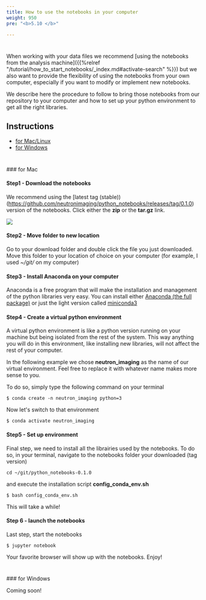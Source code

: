 ```yaml
---
title: How to use the notebooks in your computer
weight: 950
pre: "<b>5.10 </b>"

---
```


<h1 id='top'></a></h1>
When working with your data files we recommend  
[using the notebooks from the analysis machine]({{%relref "/tutorial/how_to_start_notebooks/_index.md#activate-search" %}})
but we also want to provide the flexibility of using the notebooks from your own computer, especially if you want
to modify or implement new notebooks.

We describe here the procedure to follow to bring those notebooks from our repository to your computer and how to
set up your python environment to get all the right libraries. 

## Instructions

* <a href='#for_mac'>for Mac/Linux</a>
* <a href='#for_windows'>for Windows</a>

<h1 id='for_mac'></h1>
### <a href='#top' class='fa fa-arrow-up'></a> for Mac

#### Step1 - Download the notebooks

We recommend using the [latest tag (stable))(https://github.com/neutronimaging/python_notebooks/releases/tag/0.1.0) 
version of the notebooks. Click either the **zip** or the **tar.gz** link. 

<img src='/tutorial/how_to_use_notebooks_locally/images/tag.png' />

#### Step2 - Move folder to new location

Go to your download folder and double click the file you just downloaded. Move this folder to your location of choice
on your computer (for example, I used *~/git/* on my computer)

#### Step3 - Install Anaconda on your computer

Anaconda is a free program that will make the installation and management of the python libraries very easy. You can
install either [Anaconda (the full package)](https://www.anaconda.com/products/individual) or just the light version 
called [miniconda3](https://docs.conda.io/en/latest/miniconda.html)

#### Step4 - Create a virtual python environment

A virtual python environment is like a python version running on your machine but being isolated from the rest of the
system. This way anything you will do in this environment, like installing new libraries, will not affect the rest
of your computer. 

In the following example we chose **neutron_imaging** as the name of our virtual environment. Feel free to replace it 
with whatever name makes more sense to you.

To do so, simply type the following command on your terminal

```
$ conda create -n neutron_imaging python=3
```

Now let's switch to that environment

```
$ conda activate neutron_imaging
```

#### Step5 - Set up environment

Final step, we need to install all the librairies used by the notebooks. To do so, in your terminal, navigate to 
the notebooks folder your downloaded (tag version)

```
cd ~/git/python_notebooks-0.1.0
```

and execute the installation script **config_conda_env.sh**

```
$ bash config_conda_env.sh
```

This will take a while!

#### Step 6 - launch the notebooks

Last step, start the notebooks

```
$ jupyter notebook
```

Your favorite browser will show up with the notebooks. Enjoy!

<h1 id='for_windows'></h1>
### <a href='#top' class='fa fa-arrow-up'></a> for Windows

Coming soon!